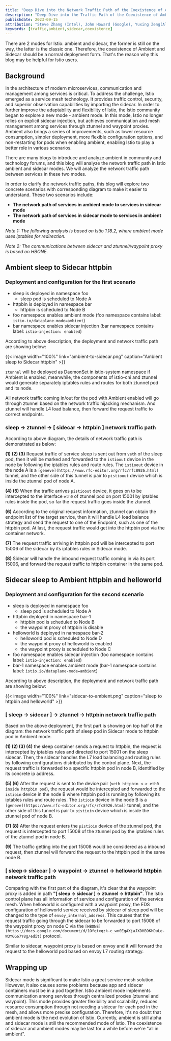 ```yaml
---
title: "Deep Dive into the Network Traffic Path of the Coexistence of Ambient and Sidecar"
description: "Deep Dive into the Traffic Path of the Coexistence of Ambient and Sidecar."
publishdate: 2023-09-15
attribution: "Steve Zhang (Intel), John Howard (Google), Yuxing Zeng(Alibaba)"
keywords: [traffic,ambient,sidecar,coexistence]
---
```


There are 2 modes for Istio: ambient and sidecar, the former is still on the way, the latter is the classic one. Therefore, the coexistence of Ambient and Sidecar should be a normal deployment form. That's the reason why this blog may be helpful for Istio users.

## Background

In the architecture of modern microservices, communication and management among services is critical. To address the challenge, Istio emerged as a service mesh technology. It provides traffic control, security, and superior observation capabilities by importing the sidecar. In order to further improve the adaptability and flexibility of Istio, the Istio community began to explore a new mode - ambient mode. In this mode, Istio no longer relies on explicit sidecar injection, but achieves communication and mesh management among services through ztunnel and waypoint proxies. Ambient also brings a series of improvements, such as lower resource consumption, simpler deployment, more flexible configuration options, and non-restarting for pods when enabling ambient, enabling Istio to play a better role in various scenarios.

There are many blogs to introduce and analyze ambient in community and technology forums, and this blog will analyze the network traffic path in Istio ambient and sidecar modes. We will analyze the network traffic path between services in these two modes.

In order to clarify the network traffic paths, this blog will explore two concrete scenarios with corresponding diagram to make it easier to understand. These two scenarios include:

- **The network path of services in ambient mode to services in sidecar mode**
- **The network path of services in sidecar mode to services in ambient mode**

_Note 1: The following analysis is based on Istio 1.18.2, where ambient mode uses iptables for redirection._

_Note 2: The communications between sidecar and ztunnel/waypoint proxy is based on HBONE._

## Ambient sleep to Sidecar httpbin

### Deployment and configuration for the first scenario

- sleep is deployed in namespace foo
    - sleep pod is scheduled to Node A
- httpbin is deployed in namespace bar
    - httpbin is scheduled to Node B
- foo namespace enables ambient mode (foo namespace contains label: `istio.io/dataplane-mode=ambient`)
- bar namespace enables sidecar injection (bar namespace contains label: `istio-injection: enabled`)

According to above description, the deployment and network traffic path are showing below:

{{< image width="100%"
    link="ambient-to-sidecar.png"
    caption="Ambient sleep to Sidecar httpbin"
    >}}

`ztunnel` will be deployed as DaemonSet in istio-system namespace if Ambient is enabled, meanwhile, the components of istio-cni and ztunnel would generate separately iptables rules and routes for both ztunnel pod and its node.

All network traffic coming in/out for the pod with Ambient enabled will go through ztunnel based on the network traffic hijacking mechanism. And ztunnel will handle L4 load balance, then forward the request traffic to correct endpoints.

### sleep -> ztunnel -> [ sidecar -> httpbin ] network traffic path

According to above diagram, the details of network traffic path is demonstrated as below:

**(1) (2) (3)**  Request traffic of service sleep is sent out from `veth` of the sleep pod, then it will be marked and forwarded to the `istioout` device in the node by following the iptables rules and route rules. The `istioout` device in the node A is a `[geneve](https://www.rfc-editor.org/rfc/rfc8926.html)` tunnel, and the other side of this tunnel is pair to `pistioout` device which is inside the ztunnel pod of node A.

**(4) (5)**  When the traffic arrives `pistioout` device, it goes on to be intercepted to the interface `eth0` of ztunnel pod on port 15001 by iptables rules inside the pod, so far the request traffic goes inside the ztunnel.

**(6)** According to the original request information, ztunnel can obtain the endpoint list of the target service, then it will handle L4 load balance strategy and send the request to one of the Endpoint, such as one of the httpbin pod. At last, the request traffic would get into the httpbin pod via the container network.

**(7)**  The request traffic arriving in httpbin pod will be intercepted to port 15006 of the sidecar by its iptables rules in Sidecar mode.

**(8)**  Sidecar will handle the inbound request traffic coming in via its port 15006, and forward the request traffic to httpbin container in the same pod.

## Sidecar sleep to Ambient httpbin and helloworld

### Deployment and configuration for the second scenario

- sleep is deployed in namespace foo
    - sleep pod is scheduled to Node A
- httpbin deployed in namespace bar-1
    - httpbin pod is scheduled to Node B
    - the waypoint proxy of httpbin is disable
- helloworld is deployed in namespace bar-2
    - helloworld pod is scheduled to Node D
    - the waypoint proxy of helloworld is enabled
    - the waypoint proxy is scheduled to Node C
- foo namespace enables sidecar injection (foo namespace contains label: `istio-injection: enabled`)
- bar-1 namespace enables ambient mode (bar-1 namespace contains label: `istio.io/dataplane-mode=ambient`)

According to above description, the deployment and network traffic path are showing below:

{{< image width="100%"
    link="sidecar-to-ambient.png"
    caption="sleep to httpbin and helloworld"
    >}}

### [ sleep -> sidecar ] -> ztunnel -> httpbin network traffic path

Based on the above deployment, the first part is showing on top half of the diagram: the network traffic path of sleep pod in Sidecar mode to httpbin pod in Ambient mode.

**(1) (2) (3) (4)** the sleep container sends a request to httpbin, the request is intercepted by iptables rules and directed to port 15001 on the sleep sidecar. Then, the sidecar handles the L7 load balancing and routing rules by following configurations distributed by the control plane. Next, the request traffic is forwarded to a specific httpbin pod in node B, identified by its concrete ip address.

**(5) (6)**  After the request is sent to the  device pair (`veth httpbin <-> eth0 inside httpbin pod`),  the request would be intercepted and forwarded to the `istioin` device in the node B where httpbin pod is running by following its iptables rules and route rules. The `istioin` device in the node B is a `[geneve](https://www.rfc-editor.org/rfc/rfc8926.html)` tunnel, and the other side of this tunnel is pair to `pistioin` device which is inside the ztunnel pod of node B.

**(7) (8)** After the request enters the `pistioin` device of the ztunnel pod, the request is intercepted to port 15008 of the ztunnel pod by the iptables rules of the ztunnel pod in node B.

**(9)** The traffic getting into the port 15008 would be considered as a inbound request, then ztunnel will forward the request to the httpbin pod in the same node B.

### [ sleep-> sidecar ] -> waypoint -> ztunnel -> helloworld httpbin network traffic path

Comparing with the first part of the diagram, it's clear that the waypoint proxy is added in path **"[ sleep -> sidecar ] -> ztunnel -> httpbin"**. The Istio control plane has all information of service and configuration of the service mesh. When helloworld is configured with a waypoint proxy, the EDS configuration of helloworld service received by sidecar of sleep pod will be changed to the type of `envoy_internal_address`. This causes that the request traffic going through the sidecar to be forwarded to port 15008 of the waypoint proxy on node C via the `[HBONE](https://docs.google.com/document/d/1Ofqtxqzk-c_wn0EgAXjaJXDHB9KhDuLe-W3YGG67Y8g/edit)` protocol.

Similar to sidecar, waypoint proxy is based on envoy and it will forward the request to the helloworld pod based on envoy L7 routing strategy.

## Wrapping up

Sidecar mode is significant to make Istio a great service mesh solution. However, it also causes some problems because app and sidecar containers must be in a pod together. Istio ambient mode implements communication among services through centralized proxies (ztunnel and waypoint). This mode provides greater flexibility and scalability, reduces resource consumption through not needing a sidecar for each pod in the mesh, and allows more precise configuration. Therefore,  it's no doubt that ambient mode is the next evolution of Istio. Currently, ambient is still alpha and sidecar mode is still the recommended mode of Istio. The coexistence of sidecar and ambient modes may be last for a while before we're "all in ambient".
